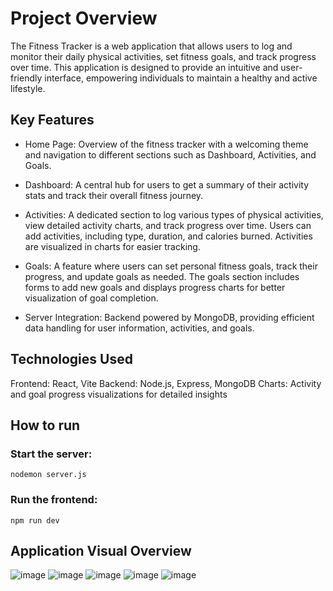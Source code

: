# Project Overview

The Fitness Tracker is a web application that allows users to log and monitor their daily physical activities, set fitness goals, and track progress over time. This application is designed to provide an intuitive and user-friendly interface, empowering individuals to maintain a healthy and active lifestyle.

## Key Features

* Home Page: Overview of the fitness tracker with a welcoming theme and navigation to different sections such as Dashboard, Activities, and Goals.

* Dashboard: A central hub for users to get a summary of their activity stats and track their overall fitness journey.

* Activities: A dedicated section to log various types of physical activities, view detailed activity charts, and track progress over time. Users can add activities, including type, duration, and calories burned. Activities are visualized in charts for easier tracking.

* Goals: A feature where users can set personal fitness goals, track their progress, and update goals as needed. The goals section includes forms to add new goals and displays progress charts for better visualization of goal completion.

* Server Integration: Backend powered by MongoDB, providing efficient data handling for user information, activities, and goals.

## Technologies Used

Frontend: React, Vite
Backend: Node.js, Express, MongoDB
Charts: Activity and goal progress visualizations for detailed insights

## How to run 

### Start the server:
`nodemon server.js`

### Run the frontend:
`npm run dev`


## Application Visual Overview
![image](https://github.com/user-attachments/assets/7613f003-b5f0-4b27-a9be-78e9a823014d)
![image](https://github.com/user-attachments/assets/5fddb681-d06e-4359-a242-685b1abd8904)
![image](https://github.com/user-attachments/assets/1db655ba-9881-40a1-8941-be1eb8ce0070)
![image](https://github.com/user-attachments/assets/a6c9a61f-4d10-42cd-8f59-7f8ef205beaf)
![image](https://github.com/user-attachments/assets/b598a5db-33f7-4b68-8aaf-482a0f6ff8ec)
